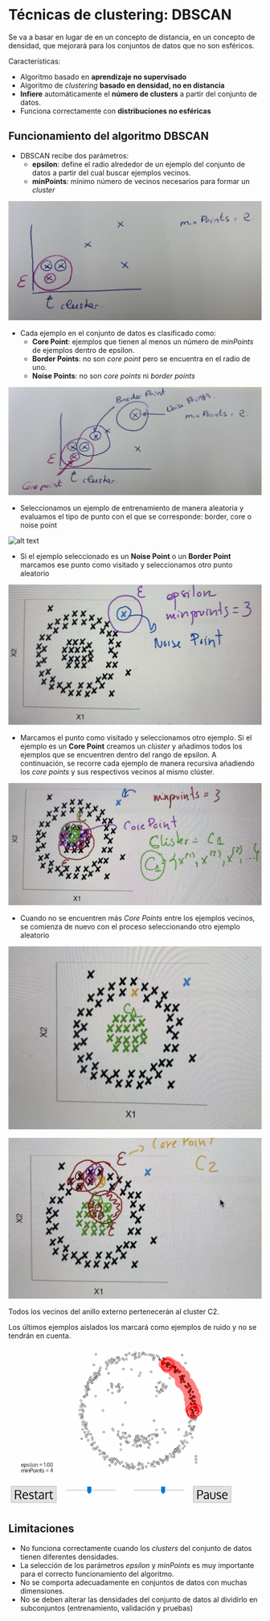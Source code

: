 # Técnicas de clustering: DBSCAN

Se va a basar en lugar de en un concepto de distancia, en un concepto de densidad, que mejorará para los conjuntos de datos que no son esféricos.

Características:
- Algoritmo basado en **aprendizaje no supervisado**
- Algoritmo de *clustering* **basado en densidad, no en distancia**
- **Infiere** automáticamente el **número de clusters** a partir del conjunto de datos.
- Funciona correctamente con **distribuciones no esféricas**

## Funcionamiento del algoritmo DBSCAN

- DBSCAN recibe dos parámetros:
  - **epsilon**: define el radio alrededor de un ejemplo del conjunto de datos a partir del cual buscar ejemplos vecinos.
  - **minPoints**: mínimo número de vecinos necesarios para formar un *cluster*

![alt text](image-8.png)

- Cada ejemplo en el conjunto de datos es clasificado como:
  - **Core Point**: ejemplos que tienen al menos un número de *minPoints* de ejemplos dentro de epsilon.
  - **Border Points**: no son *core point* pero se encuentra en el radio de uno.
  - **Noise Points**: no son *core points* ni *border points*

![alt text](image-9.png)

- Seleccionamos un ejemplo de entrenamiento de manera aleatoria y evaluamos el tipo de punto con el que se corresponde: border, core o noise point


![alt text](image-10.png)

- Si el ejemplo seleccionado es un **Noise Point** o un **Border Point** marcamos ese punto como visitado y seleccionamos otro punto aleatorio

![alt text](image-11.png)

- Marcamos el punto como visitado y seleccionamos otro ejemplo. Si el ejemplo es un **Core Point** creamos un *clúster* y añadimos todos los ejemplos que se encuentren dentro del rango de epsilon. A continuación, se recorre cada ejemplo de manera recursiva añadiendo los *core points* y sus respectivos vecinos al mismo clúster.

![alt text](image-12.png)

- Cuando no se encuentren más *Core Points* entre los ejemplos vecinos, se comienza de nuevo con el proceso seleccionando otro ejemplo aleatorio

![alt text](image-13.png)

![alt text](image-14.png)

Todos los vecinos del anillo externo pertenecerán al cluster C2.

Los últimos ejemplos aislados los marcará como ejemplos de ruido y no se tendrán en cuenta.


![alt text](image.gif)

## Limitaciones
- No funciona correctamente cuando los *clusters* del conjunto de datos tienen diferentes densidades.
- La selección de los parámetros *epsilon* y *minPoints* es muy importante para el correcto funcionamiento del algoritmo.
- No se comporta adecuadamente en conjuntos de datos con muchas dimensiones.
- No se deben alterar las densidades del conjunto de datos al dividirlo en subconjuntos (entrenamiento, validación y pruebas)